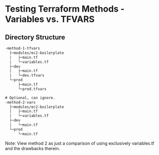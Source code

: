 # Testing Terraform Methods - Variables vs. TFVARS

## Directory Structure

```txt
-method-1-tfvars
  ├─modules/ec2-boilerplate
  |   ├─main.tf
  |   └─variables.tf
  ├─dev
  |   ├─main.tf
  |   └─dev.tfvars
  └─prod
      ├─main.tf
      └─prod.tfvars

# Optional, can ignore.
-method-2-vars
  ├─modules/ec2-boilerplate
  |   ├─main.tf
  |   └─variables.tf
  ├─dev
  |   └─main.tf
  └─prod
      └─main.tf
```

Note: View method 2 as just a comparison of using exclusively variables.tf and the drawbacks therein.
